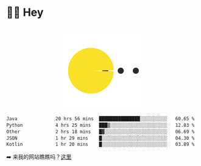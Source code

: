 
# 👋🏻 Hey
<div align="center">
	<br>
	<img src="https://raw.githubusercontent.com/Aniket965/Aniket965/master/pacman.svg?sanitize=true" width="200" height="200">
	<br>
</div>

<!--START_SECTION:waka-->

```txt
Java              20 hrs 56 mins  ███████████████░░░░░░░░░░   60.65 %
Python            4 hrs 25 mins   ███▒░░░░░░░░░░░░░░░░░░░░░   12.83 %
Other             2 hrs 18 mins   █▓░░░░░░░░░░░░░░░░░░░░░░░   06.69 %
JSON              1 hr 29 mins    █░░░░░░░░░░░░░░░░░░░░░░░░   04.30 %
Kotlin            1 hr 20 mins    █░░░░░░░░░░░░░░░░░░░░░░░░   03.89 %
```

<!--END_SECTION:waka-->

 ➡️  来我的网站瞧瞧吗？[这里](https://www.shaolongfei.com)
